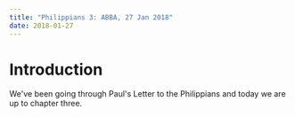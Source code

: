 ```yaml
---
title: "Philippians 3: ABBA, 27 Jan 2018"
date: 2018-01-27
---
```


# Introduction

We've been going through Paul's Letter to the Philippians and today we are up to chapter three. 